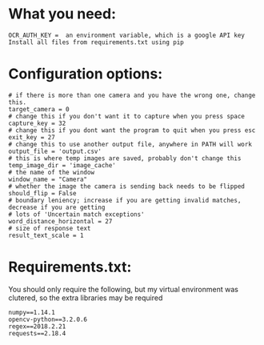 
# What you need:

    OCR_AUTH_KEY =  an environment variable, which is a google API key
    Install all files from requirements.txt using pip


# Configuration options:

    # if there is more than one camera and you have the wrong one, change this.
    target_camera = 0
    # change this if you don't want it to capture when you press space
    capture_key = 32
    # change this if you dont want the program to quit when you press esc
    exit_key = 27
    # change this to use another output file, anywhere in PATH will work
    output_file = 'output.csv'
    # this is where temp images are saved, probably don't change this
    temp_image_dir = 'image_cache'
    # the name of the window
    window_name = "Camera"
    # whether the image the camera is sending back needs to be flipped
    should_flip = False
    # boundary leniency; increase if you are getting invalid matches, decrease if you are getting
    # lots of 'Uncertain match exceptions'
    word_distance_horizontal = 27
    # size of response text
    result_text_scale = 1

# Requirements.txt:
You should only require the following, but my virtual environment was clutered, so the extra libraries may be required

    numpy==1.14.1
    opencv-python==3.2.0.6
    regex==2018.2.21
    requests==2.18.4
